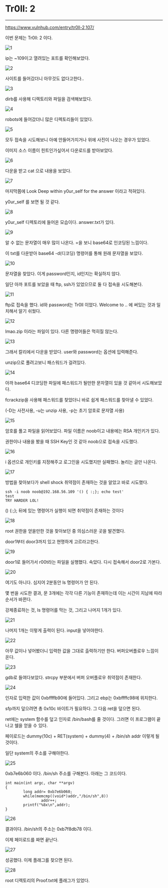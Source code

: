 # Tr0ll: 2

------

<https://www.vulnhub.com/entry/tr0ll-2,107/>

이번 문제는 Tr0ll: 2 이다. 

![1](https://user-images.githubusercontent.com/51134298/60311818-de47cb00-9993-11e9-8fc6-5a079c55484f.png)

ip는 ~109이고 열려있는 포트를 확인해보았다. 

![2](https://user-images.githubusercontent.com/51134298/60311819-de47cb00-9993-11e9-87c2-3fe4ea6260c6.png)

사이트를 들어갔더니 아무것도 없다고한다..

![3](https://user-images.githubusercontent.com/51134298/60311820-dee06180-9993-11e9-96ad-068e074c0ed3.png)

dirb를 사용해 디렉토리와 파일을 검색해보았다. 

![4](https://user-images.githubusercontent.com/51134298/60311821-dee06180-9993-11e9-84d1-b2982d06e522.png)

robots에 들어갔더니 많은 디렉토리들이 있었다. 

![5](https://user-images.githubusercontent.com/51134298/60311822-dee06180-9993-11e9-8505-0c533a83f567.png)

모두 접속을 시도해보니 아예 안들어가지거나 위에 사진이 나오는 경우가 있었다. 

이미지 소스 이름이 힌트인가싶어서 다운로드를 받아보았다. 

![6](https://user-images.githubusercontent.com/51134298/60311823-dee06180-9993-11e9-88d0-991b93604e6e.png)

다운을 받고 cat 으로 내용을 보았다.

![7](https://user-images.githubusercontent.com/51134298/60311824-df78f800-9993-11e9-8080-44b3abae5b6d.png)

마지막쯤에 Look Deep within y0ur_self for the answer 이라고 적혀있다. 

y0ur_self 를 보면 될 것 같다. 

![8](https://user-images.githubusercontent.com/51134298/60311826-df78f800-9993-11e9-99b7-13dc9cbaed92.png)

y0ur_self 디렉토리에 들어온 모습이다. answer.txt가 있다. 

![9](https://user-images.githubusercontent.com/51134298/60311827-df78f800-9993-11e9-8944-da9587956292.png)

알 수 없는 문자열이 매우 많이 나온다. =을 보니 base64로 인코딩된 느낌이다. 

이 txt를 다운받아 base64 -d(디코딩) 명령어를 통해 원래 문자열을 보았다. 

![10](https://user-images.githubusercontent.com/51134298/60311828-df78f800-9993-11e9-85e7-b5a7a557db2a.png)

문자열을 찾았다. 이게 password인지, id인지는 확실하지 않다.

일단 아까 포트를 보았을 때 ftp, ssh가 있었으므로 둘 다 접속을 시도해본다. 

![11](https://user-images.githubusercontent.com/51134298/60311798-dbe57100-9993-11e9-84d8-fb00f7cbd66f.png)

ftp로 접속을 했다. id와 password는 Tr0ll 이었다. Welcome to .. 에 써있는 것과 일치해서 알기 쉬웠다.

![12](https://user-images.githubusercontent.com/51134298/60311799-dbe57100-9993-11e9-9e0c-d6b820fb1dc1.png)

lmao.zip 이라는 파일이 있다. 다른 명령어들은 먹히질 않는다. 

![13](https://user-images.githubusercontent.com/51134298/60311800-dbe57100-9993-11e9-8118-e1cc5a8c24b1.png)

그래서 칼리에서 다운을 받았다. user와 password는 옵션에 입력해준다. 

unzip으로 풀려고보니 패스워드가 걸려있다. 

![14](https://user-images.githubusercontent.com/51134298/60311801-dc7e0780-9993-11e9-83e8-a6dacb917555.png)

아까 base64 디코딩한 파일에 패스워드가 될만한 문자열이 있을 것 같아서 시도해보았다.

fcrackzip을 사용해 패스워드를 찾았더니 바로 쉽게 패스워드를 찾아낼 수 있었다.

(-D는 사전사용, -u는 unzip 사용, -p는 초기 암호로 문자열 사용)

![15](https://user-images.githubusercontent.com/51134298/60311802-dc7e0780-9993-11e9-8a0d-5dcbec59c36b.png)

암호를 풀고 파일을 읽어보았다. 파일 이름은 noob이고 내용에는 RSA 개인키가 있다.

권한이나 내용을 봤을 때 SSH Key인 것 같아 noob으로 접속을 시도했다.

![16](https://user-images.githubusercontent.com/51134298/60311804-dc7e0780-9993-11e9-950c-bd2f7bb6ba35.png)

i 옵션으로 개인키를 지정해주고 로그인을 시도했지만 실패했다. 놀리는 글만 나온다. 

![17](https://user-images.githubusercontent.com/51134298/60311805-dc7e0780-9993-11e9-947c-1e945ebe1047.png)

방법을 찾아보다가 shell shock 취약점이 존재하는 것을 알았고 바로 시도했다.

```
ssh -i noob noob@192.168.56.109 '() { :;}; echo test'
test
TRY HARDER LOL!
```

() {:;}; 뒤에 있는 명령어가 실행이 되면 취약점이 존재하는 것이다

![18](https://user-images.githubusercontent.com/51134298/60311806-dc7e0780-9993-11e9-87b3-ef54da8de77a.png)

root 권한을 얻을만한 것을 찾아보던 중 의심스러운 곳을 발견했다. 

door1부터 door3까지 있고 현명하게 고르라고한다. 

![19](https://user-images.githubusercontent.com/51134298/60311807-dd169e00-9993-11e9-8e6f-15eae7f47a59.png)

door1로 들어가서 r00t라는 파일을 실행했다. 속았다. 다시 접속해서 door2로 가본다.

![20](https://user-images.githubusercontent.com/51134298/60311808-dd169e00-9993-11e9-99ca-b9052ecb6619.png)

여기도 아니다. 심지어 2분동안 ls 명령어가 안 된다.

몇 번을 시도한 결과, 문 3개에는 각각 다른 기능이 존재하는데 이는 시간이 지남에 따라 순서가 바뀐다.

강제종료하는 것, ls 명령어를 막는 것, 그리고 나머지 1개가 있다.

![21](https://user-images.githubusercontent.com/51134298/60311809-dd169e00-9993-11e9-9fdc-04b4c6ebed2a.png)

나머지 1개는 이렇게 출력이 된다. input을 넣어야한다. 

![22](https://user-images.githubusercontent.com/51134298/60311811-dd169e00-9993-11e9-8ac2-8ba5cc00b024.png)

아무 값이나 넣어봤더니 입력한 값을 그대로 출력하기만 한다. 버퍼오버플로우 느낌이 온다. 

![23](https://user-images.githubusercontent.com/51134298/60311812-ddaf3480-9993-11e9-8c2e-c94a37642338.png)

gdb로 들여다보았다. strcpy 부분에서 버퍼 오버플로우 취약점이 존재한다.

![24](https://user-images.githubusercontent.com/51134298/60311813-ddaf3480-9993-11e9-813b-80f074e6e5f6.png)

인자로 입력한 값이 0xbffffb90에 들어있다. 그리고 ebp는 0xbffffc98에 위치한다. 

sfp까지 덮으려면 총 0x10c 바이트가 필요하다. 그 다음 ret을 덮으면 된다. 

ret에는 system 함수를 덮고 인자로 /bin/bash를 줄 것이다. 그러면 이 프로그램이 끝나고 쉘을 얻을 수 있다.

페이로드는 dummy(10c) + RET(system) + dummy(4) + /bin/sh addr  이렇게 될 것이다.

일단 system의 주소를 구해야한다. 

![25](https://user-images.githubusercontent.com/51134298/60311814-ddaf3480-9993-11e9-976f-411ccc283ffb.png)

0xb7e6b060 이다. /bin/sh 주소를 구해본다. 아래는 그 코드이다.

```
int main(int argc, char **argv)
{
        long addr= 0xb7e6b060; 
        while(memcmp((void*)addr,"/bin/sh",8)) 
                addr++;
        printf("%8x\n",addr);
}
```

![26](https://user-images.githubusercontent.com/51134298/60311815-ddaf3480-9993-11e9-9ae2-6cefe1458a52.png)

결과이다. /bin/sh의 주소는 0xb7f8db78 이다.

이제 페이로드를 짜면 끝난다.

 ![27](https://user-images.githubusercontent.com/51134298/60311816-de47cb00-9993-11e9-83f9-e56323c1cd75.png) 

성공했다. 이제 플래그를 찾으면 된다.

![28](https://user-images.githubusercontent.com/51134298/60311817-de47cb00-9993-11e9-9642-8c5aebf19880.png)

root 디렉토리의 Proof.txt에 플래그가 있었다.




